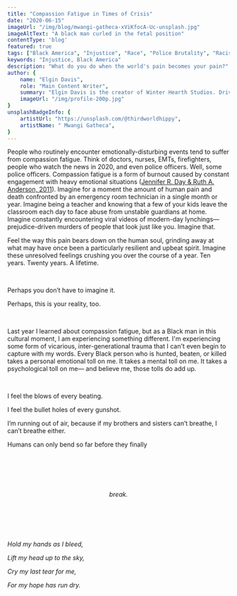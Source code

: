 ```yaml
---
title: "Compassion Fatigue in Times of Crisis"
date: "2020-06-15"
imageUrl: "/img/blog/mwangi-gatheca-xViKfocA-Uc-unsplash.jpg"
imageAltText: "A black man curled in the fetal position"
contentType: 'blog'
featured: true
tags: ["Black America", "Injustice", "Race", "Police Brutality", "Racism"]
keywords: "Injustice, Black America"
description: "What do you do when the world's pain becomes your pain?"
author: {
    name: "Elgin Davis",
    role: "Main Content Writer",
    summary: "Elgin Davis is the creator of Winter Hearth Studios. Driven by a passionate spirit and boundless curiosity, Davis' work seeks to explore the depths of humanity and what it might look like to live a hyper-meaningful existence here on earth.",
    imageUrl: "/img/profile-200p.jpg" 
}
unsplashBadgeInfo: {
    artistUrl: "https://unsplash.com/@thirdworldhippy",
    artistName: " Mwangi Gatheca",
}
---
```


People who routinely encounter emotionally-disturbing events tend to suffer from compassion fatigue. Think of doctors, nurses, EMTs, firefighters, people who watch the news in 2020, and even police officers. Well, some police officers. Compassion fatigue is a form of burnout caused by constant engagement with heavy emotional situations ([Jennifer R. Day & Ruth A. Anderson, 2011](http://www.hindawi.com/journals/nrp/2011/408024/)). Imagine for a moment the amount of human pain and death confronted by an emergency room technician in a single month or year. Imagine being a teacher and knowing that a few of your kids leave the classroom each day to face abuse from unstable guardians at home. Imagine constantly encountering viral videos of modern-day lynchings— prejudice-driven murders of people that look just like you. Imagine that. 

Feel the way this pain bears down on the human soul, grinding away at what may have once been a particularly resilient and upbeat spirit. Imagine these unresolved feelings crushing you over the course of a year. Ten years. Twenty years. A lifetime. 

<br/>

Perhaps you don’t have to imagine it.

Perhaps, this is your reality, too.

<br/>

Last year I learned about compassion fatigue, but as a Black man in this cultural moment, I am experiencing something different. I'm experiencing some form of vicarious, inter-generational trauma that I can't even begin to capture with my words. Every Black person who is hunted, beaten, or killed takes a personal emotional toll on me. It takes a mental toll on me. It takes a psychological toll on me— and believe me, those tolls do add up.

<br/>

I feel the blows of every beating.

I feel the bullet holes of every gunshot. 

I’m running out of air, because if my brothers and sisters can’t breathe, I can’t breathe either. <br/>

Humans can only bend so far before they finally

<div style="text-align: center; margin: 96px 0 96px"><em>break.</em></div>


*Hold my hands as I bleed,* <br/>

*Lift my head up to the sky,* <br/>

*Cry my last tear for me,* <br/>

*For my hope has run dry.* <br/>

<div style="text-align: center; margin: 48px 0 96px"/>